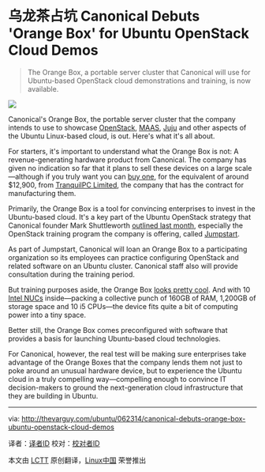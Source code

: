 乌龙茶占坑
Canonical Debuts 'Orange Box' for Ubuntu OpenStack Cloud Demos
================================================================================
> The Orange Box, a portable server cluster that Canonical will use for Ubuntu-based OpenStack cloud demonstrations and training, is now available.

![](http://thevarguy.com/site-files/thevarguy.com/files/imagecache/medium_img/uploads/2014/06/grayscale_7.jpg)

Canonical's Orange Box, the portable server cluster that the company intends to use to showcase [OpenStack][1], [MAAS][2], [Juju][3] and other aspects of the Ubuntu Linux-based cloud, is out. Here's what it's all about.

For starters, it's important to understand what the Orange Box is not: A revenue-generating hardware product from Canonical. The company has given no indication so far that it plans to sell these devices on a large scale—although if you truly want you can [buy one][4], for the equivalent of around $12,900, from [TranquilPC Limited][5], the company that has the contract for manufacturing them.

Primarily, the Orange Box is a tool for convincing enterprises to invest in the Ubuntu-based cloud. It's a key part of the Ubuntu OpenStack strategy that Canonical founder Mark Shuttleworth [outlined last month][6], especially the OpenStack training program the company is offering, called [Jumpstart][7].

As part of Jumpstart, Canonical will loan an Orange Box to a participating organization so its employees can practice configuring OpenStack and related software on an Ubuntu cluster. Canonical staff also will provide consultation during the training period.

But training purposes aside, the Orange Box [looks pretty cool][8]. And with 10 [Intel NUCs][9] inside—packing a collective punch of 160GB of RAM, 1,200GB of storage space and 10 i5 CPUs—the device fits quite a bit of computing power into a tiny space.

Better still, the Orange Box comes preconfigured with software that provides a basis for launching Ubuntu-based cloud technologies.

For Canonical, however, the real test will be making sure enterprises take advantage of the Orange Boxes that the company lends them not just to poke around an unusual hardware device, but to experience the Ubuntu cloud in a truly compelling way—compelling enough to convince IT decision-makers to ground the next-generation cloud infrastructure that they are building in Ubuntu.

--------------------------------------------------------------------------------

via: http://thevarguy.com/ubuntu/062314/canonical-debuts-orange-box-ubuntu-openstack-cloud-demos

译者：[译者ID](https://github.com/译者ID) 校对：[校对者ID](https://github.com/校对者ID)

本文由 [LCTT](https://github.com/LCTT/TranslateProject) 原创翻译，[Linux中国](http://linux.cn/) 荣誉推出

[1]:http://openstack.org/
[2]:https://maas.ubuntu.com/
[3]:http://juju.ubuntu.com/
[4]:http://www.tranquilpcshop.co.uk/ubuntu-orange-box/
[5]:http://www.tranquilpcshop.co.uk/
[6]:http://thevarguy.com/ubuntu/051614/shuttleworth-highlights-ubuntu-openstack-cloud-innovations
[7]:http://www.ubuntu.com/cloud/tools/jumpstart
[8]:http://arstechnica.com/information-technology/2014/06/hands-on-with-canonicals-orange-box-and-a-peek-into-cloud-nirvana/
[9]:http://www.intel.com/content/www/us/en/nuc/overview.html
